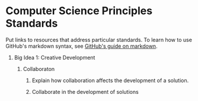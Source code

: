 # Computer Science Principles Standards
Put links to resources that address particular standards. To learn how to use GitHub's markdown syntax, see [GitHub's guide on markdown](https://guides.github.com/features/mastering-markdown/).

1. Big Idea 1: Creative Development

    1. Collaboraton

        1. Explain how collaboration affects the development of a solution.

        2. Collaborate in the development of solutions
